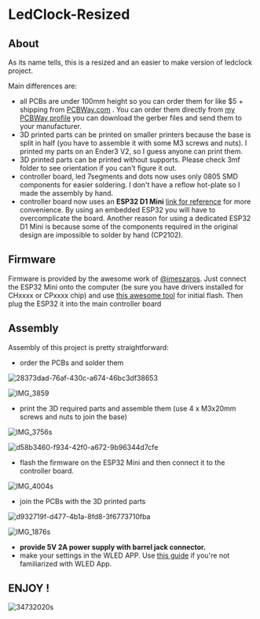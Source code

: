 # LedClock-Resized

## About

As its name tells, this is a resized and an easier to make version of ledclock project.

Main differences are:

- all PCBs are under 100mm height so you can order them for like $5 + shipping from [PCBWay.com](https://www.pcbway.com/) .
You can order them directly from [my PCBWay profile](https://www.pcbway.com/project/member/?bmbno=1D9FACD8-0C52-4C) you can download the gerber files and send them to your manufacturer. 
- 3D printed parts can be printed on smaller printers because the base is split in half (you have to assemble it with some M3 screws and nuts). I printed my parts on an Ender3 V2, so I guess anyone can print them.
- 3D printed parts can be printed without supports. Please check 3mf folder to see orientation if you can't figure it out.
- controller board, led 7segments and dots now uses only 0805 SMD components for easier soldering. I don't have a reflow hot-plate so I made the assembly by hand.
- controller board now uses an **ESP32 D1 Mini** [link for reference](https://www.aliexpress.com/item/1005003746817278.html) for more convenience. By using an embedded ESP32 you will have to overcomplicate the board. Another reason for using a dedicated ESP32 D1 Mini is because some of the components required in the original design are impossible to solder by hand (CP2102). 

## Firmware

Firmware is provided by the awesome work of [@imeszaros](https://github.com/imeszaros). 
Just connect the ESP32 Mini onto the computer (be sure you have drivers installed for CHxxxx or CPxxxx chip) and use [this awesome tool](https://imeszaros.github.io/ledclock/) for initial flash. Then plug the ESP32 it into the main controller board

## Assembly

Assembly of this project is pretty straightforward: 
- order the PCBs and solder them

![28373dad-76af-430c-a674-46bc3df38653](https://user-images.githubusercontent.com/33284097/225260832-e014ee05-3100-40c5-8c8a-fdfabf3fa48a.jpg)

![IMG_3859](https://user-images.githubusercontent.com/33284097/225264999-68a3b3eb-f121-4b17-bbce-71934203925d.jpg)


- print the 3D required parts and assemble them (use 4 x M3x20mm screws and nuts to join the base)

![IMG_3756s](https://user-images.githubusercontent.com/33284097/225260905-eb07e417-62f4-4fcd-8a7b-c8a6aaa48eae.jpg)

![d58b3460-f934-42f0-a672-9b96344d7cfe](https://user-images.githubusercontent.com/33284097/225268872-84bfbeff-a710-4290-a9c6-510880cce183.jpg)


- flash the firmware on the ESP32 Mini and then connect it to the controller board.

![IMG_4004s](https://user-images.githubusercontent.com/33284097/225225687-42c8acf4-887e-4b77-9996-423cc3cb9869.jpg)

- join the PCBs with the 3D printed parts

![d932719f-d477-4b1a-8fd8-3f6773710fba](https://user-images.githubusercontent.com/33284097/225263167-3286ab95-2398-4f4f-985e-f0eda899dea5.jpg)

![IMG_1876s](https://user-images.githubusercontent.com/33284097/225265164-2a76d4e5-60c1-4a1f-b002-5c01b62f5aec.jpg)


- **provide 5V 2A power supply with barrel jack connector.** 
- make your settings in the WLED APP. Use [this guide](https://github.com/imeszaros/ledclock/blob/master/ledclock/users-guide.md) if you're not familiarized with WLED App.

## ENJOY !

![34732020s](https://user-images.githubusercontent.com/33284097/225227034-317f5321-3a94-4aa8-82e6-43c88644d651.jpg)



